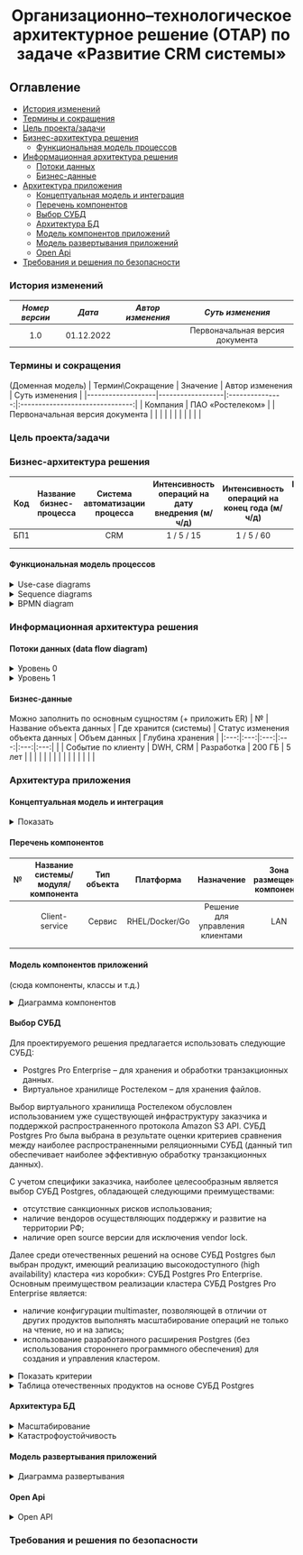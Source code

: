 # <div align="center">Организационно–технологическое архитектурное решение (ОТАР) по задаче «Развитие CRM системы»</div>

## Оглавление
- [История изменений](#история-изменений)
- [Термины и сокращения](#термины-и-сокращения)
- [Цель проекта/задачи](#цель-проектазадачи)
- [Бизнес-архитектура решения](#бизнес-архитектура-решения)
  * [Функциональная модель процессов](#функциональная-модель-процессов)
- [Информационная архитектура решения](#информационная-архитектура-решения)
  * [Потоки данных](#потоки-данных-data-flow-diagram)
  * [Бизнес-данные](#бизнес-данные)
- [Архитектура приложения](#архитектура-приложения)
  * [Концептуальная модель и интеграция](#концептуальная-модель-и-интеграция)
  * [Перечень компонентов](#перечень-компонентов)
  * [Выбор СУБД](#выбор-субд)
  * [Архитектура БД](#архитектура-бд)
  * [Модель компонентов приложений](#модель-компонентов-приложений)
  * [Модель развертывания приложений](#модель-развертывания-приложений)
  * [Open Api](#open-api)
- [Требования и решения по безопасности](#требования-и-решения-по-безопасности)

### История изменений

| *Номер версии*|    *Дата*   | *Автор изменения* |       *Суть изменения*        |
|:------------:|:------------:|:---------------:|:-------------------------------:|
| 1.0          | 01.12.2022   |                 | Первоначальная версия документа |

### Термины и сокращения
(Доменная модель)
| Термин\Сокращение | Значение         | Автор изменения |          Суть изменения         |
|-------------------|------------------|:---------------:|:-------------------------------:|
| Компания          | ПАО «Ростелеком» |                 | Первоначальная версия документа |
|                   |                  |                 |                                 |
|                   |                  |                 |                                 |

### Цель проекта/задачи

### Бизнес-архитектура решения
| Код | Название бизнес-процесса | Система автоматизации процесса | Интенсивность операций на дату внедрения (м/ч/д) | Интенсивность операций на конец года (м/ч/д) | Интенсивность операций на конец следующего года (м/ч/д) |
|:---:|:------------------------:|:------------------------------:|:------------------------------------------------:|:--------------------------------------------:|:-------------------------------------------------------:|
| БП1 |                          |               CRM              |                    1 / 5 / 15                    |                  1 / 5 / 60                  |                      2 / 935 / 160                      |
|     |                          |                                |                                                  |                                              |                                                         |
|     |                          |                                |                                                  |                                              |                                                         |

#### Функциональная модель процессов

<details><summary>Use-case diagrams</summary>

![Диаграмма вариантов использования - общая](../Use-case/Use_Overview.png)
![Диаграмма вариантов использования - работа с клиентом](../Use-case/Use_Client.png)
![Диаграмма вариантов использования - дашборд](../Use-case/Use_Dashboard.png)
![Диаграмма вариантов использования - работа с обращениями](../Use-case/Use_Request.png)
![Диаграмма вариантов использования - работа с задачами](../Use-case/Use_Task.png)

</details>

<details><summary>Sequence diagrams</summary>

![Диаграмма последовательности - общая](../Sequence/S_Overview.png)
![Диаграмма последовательности - работа с клиентом](../Sequence/S_Client.png)
![Диаграмма последовательности - аутентификация и авторизация](../Sequence/S_Auth.png)
![Диаграмма последовательности - работа с обращениями](../Sequence/S_Request.png)
![Диаграмма последовательности - работа с задачами](../Sequence/S_Task.png)

</details>

<details><summary>BPMN diagram</summary>

![Бизнес процесс работы с заявкой](../BPMN/BPMN_Task.png)

</details>

### Информационная архитектура решения

#### Потоки данных (data flow diagram)
<details>
  <summary>Уровень 0</summary>
  <img src="https://github.com/mrr000/gb-coursework/blob/3fa3828089952c9b50eab3b1765ad0131bea2621/DFD/DFD-level0.png" height=100% width=100%><br /> 
</details>
<details>
  <summary>Уровень 1</summary>
  <img src="https://github.com/mrr000/gb-coursework/blob/3fa3828089952c9b50eab3b1765ad0131bea2621/DFD/DFD-level1.png" height=100% width=100%><br /> 
</details>

#### Бизнес-данные
Можно заполнить по основным сущностям (+ приложить ER)
| № | Название объекта данных | Где хранится (системы) | Статус изменения   объекта данных | Объем данных | Глубина хранения |
|:---:|:---:|:---:|:---:|:---:|:---:|
|   | Событие по клиенту | DWH, CRM | Разработка | 200 ГБ | 5 лет |
|  |  |  |  |  |  |
|  |  |  |  |  |  |

### Архитектура приложения

#### Концептуальная модель и интеграция
<details>
  <summary>Показать</summary>
  <img src="https://github.com/mrr000/gb-coursework/blob/17964f2df2398e33a1259572e981f272d098c6c3/C4-diagram/container%20diagram.png" height=100% width=100%><br />
</details>

#### Перечень компонентов
| № | Название системы/модуля/компонента | Тип объекта | Платформа | Назначение | Зона размещения компонента | Статус изменения   компонента |
|:---:|:---:|:---:|:---:|:---:|:---:|:---:|
|   | Client-service | Сервис | RHEL/Docker/Go | Решение для управления клиентами | LAN | Разработка |
|  |  |  |  |  |  |  |
|  |  |  |  |  |  |  |

#### Модель компонентов приложений
(сюда компоненты, классы и т.д.)

<details><summary>Диаграмма компонентов</summary>
  <img src="../components/components2.png" width=100%>
</details>


#### Выбор СУБД

Для проектируемого решения предлагается использовать следующие СУБД:
-	Postgres Pro Enterprise – для хранения и обработки транзакционных данных.
-	Виртуальное хранилище Ростелеком – для хранения файлов.

Выбор виртуального хранилища Ростелеком обусловлен использованием уже существующей инфраструктуру заказчика и поддержкой распространенного протокола Amazon S3 API.
СУБД Postgres Pro была выбрана в результате оценки критериев сравнения между наиболее распространенными реляционными СУБД (данный тип обеспечивает наиболее эффективную обработку транзакционных данных).

С учетом специфики заказчика, наиболее целесообразным является выбор СУБД Postgres, обладающей следующими преимуществами:
-	отсутствие санкционных рисков использования;
-	наличие вендоров осуществляющих поддержку и развитие на территории РФ;
-	наличие open source версии для исключения vendor lock.

Далее среди отечественных решений на основе СУБД Postgres был выбран продукт, имеющий реализацию высокодоступного (high availability) кластера «из коробки»: СУБД Postgres Pro Enterprise. Основным преимуществом реализации кластера СУБД Postgres Pro Enterprise является:
-	наличие конфигурации multimaster, позволяющей в отличии от других продуктов выполнять масштабирование операций не только на чтение, но и на запись;
-	использование разработанного расширения Postgres (без использования стороннего программного обеспечения) для создания и управления кластером.

<details>
 <summary>Показать критерии</summary>
 
| Группа критериев | № | Критерий | Оценка от 1 до 10 (10 высшая оценка) |  |  |  |
|:---:|:---:|:---:|:---:|:---:|:---:|:---:|
|  |  |  | Oracle | My SQL | Microsoft SQL Server | Postgres |
| Оценка поставщика и его опыт | 1 | Наличие опыта применения в крупных компания мирового масштаба | 10 | 10 | 10 | 10 |
|  | 2 | Риски по ограничению поддержки или приобретению лицензий со стороны поставщика по политическим причинам (критичный критерий) | 1 | 5 (наличие open source | 1 | 10 |
|  | 3 | Наличие вендора на территории РФ осуществляющего поддержку и развитие продукта | 1 | 1 | 1 | 10 |
|  |  | Итого: | 12 | 16 | 12 | 30 |
| Функциональность | 4 | Соответствие функциональным требованиям в целом (сумма) | 40 | 40 | 40 | 33 |
|  | 4.1 | Поддержка OLTP типа обработки данных  (ACID транзакции) | 10  | 10 | 10 | 10 |
|  | 4.2 | Partitioning (разделение строк по физическим разделам) | 10 | 10 | 10 | 10 |
|  | 4.3 | Sharding (разделение строк по нодам) | 10 | 10 | 10 | 5 (ручное с расширением FDW) |
|  | 4.4 | Возможности масштабирования решения | 10 (Oracle RAC) | 10 (3rd party в бесплатной и Built-in в платной) | 10 (WSFC и технология AlwaysOn) | 8 (3rd party в бесплатной версии без масштабирования на запись и Built-in в платной)  |
|  | 5 | Соответствие нефункциональным требованиям в целом (сумма) | 14 | 30 | 13 | 23 |
|  | 5.1 | Наличие Open Source версии (отсутствие зависимости от услуг конкретного поставщика)  |  1 | 10 | 1 | 10 |
|  | 5.2 | Место в рейтинге RDBMS СУБД (по данным https://db-engines.com/en/ranking_trend/relational+dbms) | 10 | 10 | 7 | 5 |
|  | 5.3 | Оценка количества специалистов использующих СУБД (по данным https://insights.stackoverflow.com/survey/2021#key-territories-country)  | 3 | 10 | 5 | 8 |
|  |  | ИТОГО: | 66 | 86 | 65 | 86 |

</details>

<details><summary>Таблица отечественных продуктов на основе СУБД Postgres</summary>

| №п.п. | Наименование продукта | Вендор | Наличие кластера масштабируемого на запись и чтение |
|:---:|:---:|:---:|:---:|
|  1| Postgres Pro Enterprise | Postgres Pro | Да |
| 2 | СУБД Tantor | "Лаборатории Тантор" | Нет |
| 3 | СУБД Jatoba | Газинформсервис | Нет |
| 4 | Platform V Pangolin | Сбербанк-Технологии | Нет |
| 5 | СУБД “Квант- Гибрид” | О «Концерн ГРАНИТ»  | Нет |
| 6 | Arenadata Postgres | Arenadata | Нет |
| 7 | СУБД "ЛИРА-Р" | НППКТ   | Нет |

</details>

#### Архитектура БД

<details><summary>Масштабирование</summary>

![Репликация](../DB-architecture/DB-architecture.png)

</details>

<details><summary>Катастрофоустойчивость</summary>

![Катастрофоустойчивость](../DB-architecture/DB_DisasterRecovery.jpg)

</details>


#### Модель развертывания приложений

<details><summary>Диаграмма развертывания</summary>

![Диаграмма развёртывания](../Deployment/deployment.png)

</details>

#### Open Api

<details><summary>Open API</summary>

![Open API](../swagger/api.yaml)

<img src="../swagger/swagger.png" width=100%>

</details>

### Требования и решения по безопасности
